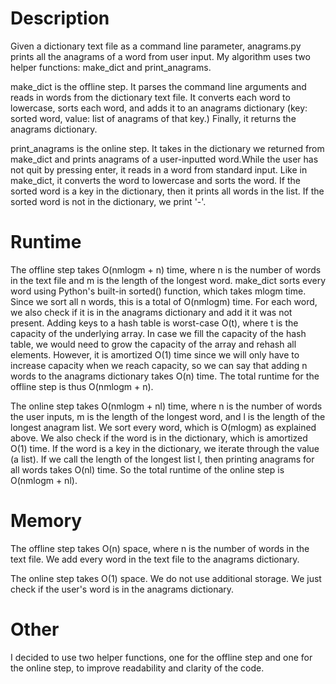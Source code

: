 # Description
Given a dictionary text file as a command line parameter, anagrams.py prints all the anagrams of a word from user input. 
My algorithm uses two helper functions: make_dict and print_anagrams. 

make_dict is the offline step. It parses the command line arguments and reads in words from the dictionary text file. It converts each word to lowercase, sorts each word, and adds it to an anagrams dictionary (key: sorted word, value: list of anagrams of that key.) Finally, it returns the anagrams dictionary. 

print_anagrams is the online step. It takes in the dictionary we returned from make_dict and prints anagrams of a user-inputted word.While the user has not quit by pressing enter, it reads in a word from standard input. Like in make_dict, it converts the word to lowercase and sorts the word. If the sorted word is a key in the dictionary, then it prints all words in the list. If the sorted word is not in the 
dictionary, we print '-'. 

# Runtime
The offline step takes O(nmlogm + n) time, where n is the number of words in the text file and m is the length of the longest word. make_dict sorts every word using Python's built-in sorted() function, which takes mlogm time. Since we sort all n words, this is a total of O(nmlogm) time. For each word, we also check if it is in the anagrams dictionary and add it it was not present. Adding keys to a hash table is worst-case O(t), where t is the capacity of the underlying array. In case we fill the capacity of the hash table, we would need to grow the capacity of the array and rehash all elements. However, it is amortized O(1) time since we will only have to increase capacity when we reach capacity, so we can say that adding n words to the anagrams dictionary takes O(n) time. The total runtime for the offline step is thus O(nmlogm + n). 

The online step takes O(nmlogm + nl) time, where n is the number of words the user inputs, m is the length of the longest word, and l is the length of the longest anagram list. We sort every word, which is O(mlogm) as explained above. We also check if the word is in the dictionary, which is amortized O(1) time. If the word is a key in the dictionary, we iterate through the value (a list). If we call the length of the longest list l, then printing anagrams for all words takes O(nl) time. So the total runtime of the online step is O(nmlogm + nl). 

# Memory
The offline step takes O(n) space, where n is the number of words in the text file. We add every word in the text file to the anagrams dictionary.

The online step takes O(1) space. We do not use additional storage. We just check if the user's word is in the anagrams dictionary. 

# Other
I decided to use two helper functions, one for the offline step and one for the online step, to improve readability and clarity of the code. 
